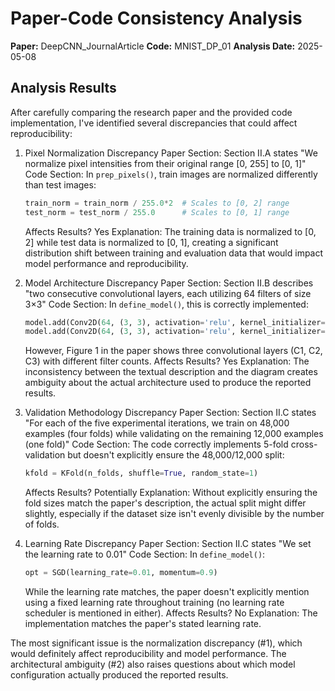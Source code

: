 # Paper-Code Consistency Analysis

**Paper:** DeepCNN_JournalArticle
**Code:** MNIST_DP_01
**Analysis Date:** 2025-05-08

## Analysis Results

After carefully comparing the research paper and the provided code implementation, I've identified several discrepancies that could affect reproducibility:

1. Pixel Normalization Discrepancy
   Paper Section: Section II.A states "We normalize pixel intensities from their original range [0, 255] to [0, 1]"
   Code Section: In `prep_pixels()`, train images are normalized differently than test images:
   ```python
   train_norm = train_norm / 255.0*2  # Scales to [0, 2] range
   test_norm = test_norm / 255.0      # Scales to [0, 1] range
   ```
   Affects Results? Yes
   Explanation: The training data is normalized to [0, 2] while test data is normalized to [0, 1], creating a significant distribution shift between training and evaluation data that would impact model performance and reproducibility.

2. Model Architecture Discrepancy
   Paper Section: Section II.B describes "two consecutive convolutional layers, each utilizing 64 filters of size 3×3"
   Code Section: In `define_model()`, this is correctly implemented:
   ```python
   model.add(Conv2D(64, (3, 3), activation='relu', kernel_initializer='he_uniform'))
   model.add(Conv2D(64, (3, 3), activation='relu', kernel_initializer='he_uniform'))
   ```
   However, Figure 1 in the paper shows three convolutional layers (C1, C2, C3) with different filter counts.
   Affects Results? Yes
   Explanation: The inconsistency between the textual description and the diagram creates ambiguity about the actual architecture used to produce the reported results.

3. Validation Methodology Discrepancy
   Paper Section: Section II.C states "For each of the five experimental iterations, we train on 48,000 examples (four folds) while validating on the remaining 12,000 examples (one fold)"
   Code Section: The code correctly implements 5-fold cross-validation but doesn't explicitly ensure the 48,000/12,000 split:
   ```python
   kfold = KFold(n_folds, shuffle=True, random_state=1)
   ```
   Affects Results? Potentially
   Explanation: Without explicitly ensuring the fold sizes match the paper's description, the actual split might differ slightly, especially if the dataset size isn't evenly divisible by the number of folds.

4. Learning Rate Discrepancy
   Paper Section: Section II.C states "We set the learning rate to 0.01"
   Code Section: In `define_model()`:
   ```python
   opt = SGD(learning_rate=0.01, momentum=0.9)
   ```
   While the learning rate matches, the paper doesn't explicitly mention using a fixed learning rate throughout training (no learning rate scheduler is mentioned in either).
   Affects Results? No
   Explanation: The implementation matches the paper's stated learning rate.

The most significant issue is the normalization discrepancy (#1), which would definitely affect reproducibility and model performance. The architectural ambiguity (#2) also raises questions about which model configuration actually produced the reported results.